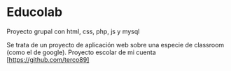 # Educolab
Proyecto grupal con html, css, php, js y mysql

Se trata de un proyecto de aplicación web sobre una especie de classroom (como el de google). Proyecto escolar de mi cuenta [https://github.com/terco89]
